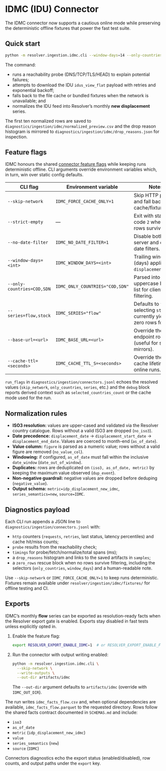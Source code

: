 # IDMC (IDU) Connector

The IDMC connector now supports a cautious online mode while preserving the
deterministic offline fixtures that power the fast test suite.

## Quick start

```bash
python -m resolver.ingestion.idmc.cli --window-days=14 --only-countries=SDN
```

The command:

- runs a reachability probe (DNS/TCP/TLS/HEAD) to explain potential failures;
- attempts to download the IDU `idus_view_flat` payload with retries and
  exponential backoff;
- falls back to the file cache or bundled fixtures when the network is
  unavailable; and
- normalizes the IDU feed into Resolver’s monthly **new displacement** series.

The first ten normalized rows are saved to
`diagnostics/ingestion/idmc/normalized_preview.csv` and the drop reason
histogram is mirrored to `diagnostics/ingestion/idmc/drop_reasons.json` for
inspection.

## Feature flags

IDMC honours the shared [connector feature flags](flags.md) while keeping runs
deterministic offline. CLI arguments override environment variables which, in
turn, win over static config defaults.

| CLI flag | Environment variable | Notes |
| --- | --- | --- |
| `--skip-network` | `IDMC_FORCE_CACHE_ONLY=1` | Skip HTTP probes and fall back to cache/fixtures. |
| `--strict-empty` | — | Exit with status code `2` when zero rows survive. |
| `--no-date-filter` | `IDMC_NO_DATE_FILTER=1` | Disable both server and client date filters. |
| `--window-days=<int>` | `IDMC_WINDOW_DAYS=<int>` | Trailing window (days) applied to `displacement_date`. |
| `--only-countries=COD,SDN` | `IDMC_ONLY_COUNTRIES="COD,SDN"` | Parsed into an uppercase ISO3 list for client filtering. |
| `--series=flow,stock` | `IDMC_SERIES="flow"` | Defaults to `flow`; selecting `stock` currently yields zero rows for IDU. |
| `--base-url=<url>` | `IDMC_BASE_URL=<url>` | Override the IDU endpoint root (useful for staging mirrors). |
| `--cache-ttl=<seconds>` | `IDMC_CACHE_TTL_S=<seconds>` | Override the cache lifetime for online runs. |

`run_flags` in `diagnostics/ingestion/connectors.jsonl` echoes the resolved
values (`skip_network`, `only_countries`, `series`, etc.) and the `debug` block
reports derived context such as `selected_countries_count` or the cache mode
used for the run.

## Normalization rules

- **ISO3 resolution:** values are upper-cased and validated via the Resolver
  country catalogue. Rows without a valid ISO3 are dropped (`no_iso3`).
- **Date precedence:** `displacement_date` → `displacement_start_date` →
  `displacement_end_date`. Values are coerced to month-end (`as_of_date`).
- **Value column:** `figure` is parsed as a numeric value; rows without a valid
  figure are removed (`no_value_col`).
- **Windowing:** if configured, `as_of_date` must fall within the inclusive
  `date_window` (`date_out_of_window`).
- **Duplicates:** rows are deduplicated on `(iso3, as_of_date, metric)` by
  keeping the maximum value observed (`dup_event`).
- **Non-negative guardrail:** negative values are dropped before deduping
  (`negative_value`).
- **Output schema:** `metric=idp_displacement_new_idmc`,
  `series_semantics=new`, `source=IDMC`.

## Diagnostics payload

Each CLI run appends a JSON line to `diagnostics/ingestion/connectors.jsonl`
with:

- `http` counters (`requests`, `retries`, last status, latency percentiles) and
  cache hit/miss counts;
- `probe` results from the reachability check;
- `timings` for probe/fetch/normalize/total spans (ms);
- a `drop_reasons` histogram and links to the saved artifacts in `samples`;
- a `zero_rows` rescue block when no rows survive filtering, including the
  selectors (`only_countries`, `window_days`) and a human-readable note.

Use `--skip-network` or `IDMC_FORCE_CACHE_ONLY=1` to keep runs deterministic.
Fixtures remain available under `resolver/ingestion/idmc/fixtures/` for offline
testing and CI.

## Exports

IDMC’s monthly **flow** series can be exported as resolution-ready facts when
the Resolver export gate is enabled. Exports stay disabled in fast tests unless
explicitly opted in.

1. Enable the feature flag:

   ```bash
   export RESOLVER_EXPORT_ENABLE_IDMC=1  # or RESOLVER_EXPORT_ENABLE_FLOW=1
   ```

2. Run the connector with output writing enabled:

   ```bash
   python -m resolver.ingestion.idmc.cli \
     --skip-network \
     --write-outputs \
     --out-dir artifacts/idmc
   ```

   The `--out-dir` argument defaults to `artifacts/idmc` (override with
   `IDMC_OUT_DIR`).

The run writes `idmc_facts_flow.csv` and, when optional dependencies are
available, `idmc_facts_flow.parquet` to the requested directory. Rows follow the
shared facts contract documented in `SCHEMAS.md` and include:

- `iso3`
- `as_of_date`
- `metric` (`idp_displacement_new_idmc`)
- `value`
- `series_semantics` (`new`)
- `source` (`IDMC`)

Connectors diagnostics echo the export status (enabled/disabled), row counts,
and output paths under the `export` key.
